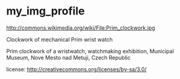 # my_img_profile

http://commons.wikimedia.org/wiki/File:Prim_clockwork.jpg

Clockwork of mechanical Prim wrist watch

Prim clockwork of a wristwatch, watchmaking exhibition, Municipal Museum, Nove Mesto nad Metuji, Czech Republic

license: http://creativecommons.org/licenses/by-sa/3.0/
